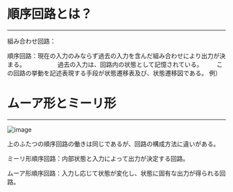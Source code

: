 # 順序回路とは？

________________________________________________________________________________________________________________

組み合わせ回路：

順序回路：現在の入力のみならず過去の入力を含んだ組み合わせにより出力が決まる。
　　　　　過去の入力は、回路内の状態として記憶されている。
     　　この回路の挙動を記述表現する手段が状態遷移表及び、状態遷移図である。
 例）
 
 
# ムーア形とミーリ形

______________________________________________________________________________________________________________
![image](https://user-images.githubusercontent.com/82156802/137860658-d80c445a-4a24-49fc-91ad-1fbaa8dc9d22.png)


上のふたつの順序回路の働きは同じであるが、回路の構成方法に違いがある。

ミーリ形順序回路：内部状態と入力によって出力が決定する回路。

ムーア形順序回路：入力し応じて状態が変化し、状態に固有な出力が得られる回路。
